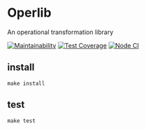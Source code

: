 # Operlib
An operational transformation library

[![Maintainability](https://api.codeclimate.com/v1/badges/9c15f95478871a1cc00b/maintainability)](https://codeclimate.com/github/vaziliybober/operlib/maintainability)
[![Test Coverage](https://api.codeclimate.com/v1/badges/9c15f95478871a1cc00b/test_coverage)](https://codeclimate.com/github/vaziliybober/operlib/test_coverage)
[![Node CI](https://github.com/vaziliybober/operlib/actions/workflows/ci.yml/badge.svg)](https://github.com/vaziliybober/operlib/actions/workflows/ci.yml)

## install

```
make install
```

## test

```
make test
```
